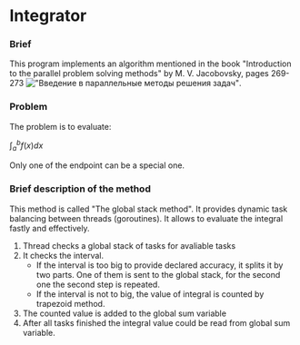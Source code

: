 # Integrator

### Brief
This program implements an algorithm mentioned in the book "Introduction to the parallel problem solving methods" by M. V. Jacobovsky, pages 269-273 !["Введение в параллельные методы решения задач"](https://znanium.ru/catalog/document?id=339999&ysclid=m81lcohejt357176825).

### Problem

The problem is to evaluate:

$\int_a^b{f(x)dx}$

Only one of the endpoint can be a special one.

### Brief description of the method
This method is called "The global stack method". It provides dynamic task balancing between threads (goroutines).
It allows to evaluate the integral fastly and effectively.

1) Thread checks a global stack of tasks for avaliable tasks
2) It checks the interval. 
    - If the interval is too big to provide declared accuracy, it splits it by two parts. One of them is sent to the global stack, for the second one the second step is repeated.
    - If the interval is not to big, the value of integral is counted by trapezoid method.
3) The counted value is added to the global sum variable
4) After all tasks finished the integral value could be read from global sum variable.

